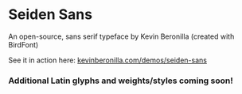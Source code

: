 # Seiden Sans
An open-source, sans serif typeface by Kevin Beronilla (created with BirdFont)

See it in action here: <a href="http://kevinberonilla.com/demos/seiden-sans">kevinberonilla.com/demos/seiden-sans</a>

### Additional Latin glyphs and weights/styles coming soon!